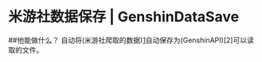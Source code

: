 # 米游社数据保存 | GenshinDataSave

##他能做什么？
自动将(米游社爬取的数据)[1]自动保存为(GenshinAPI)[2]可以读取的文件。

[1]:
[2]:https://github.com/genshindev/api
